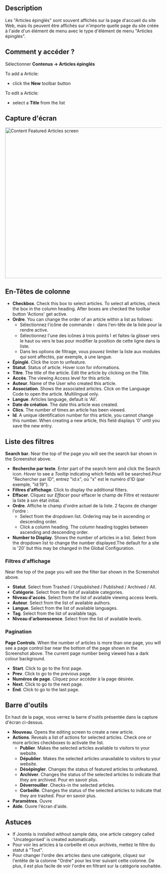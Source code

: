 <!-- Filename: Help4.x:Articles:_Featured / Display title: Articles : Articles épinglés -->

## Description

Les "Articles épinglés" sont souvent affichés sur la page d'accueil du
site Web, mais ils peuvent être affichés sur n'importe quelle page du
site créée à l'aide d'un élément de menu avec le type d'élément de menu
"Articles épinglés".

## Comment y accéder ?
Sélectionner **Contenus → Articles épinglés**

To add a Article:

- click the **New** toolbar button

To edit a Article:

- select a **Title** from the list

## Capture d'écran

<img
src="https://docs.joomla.org/images/thumb/c/c9/Help-4x-Content-Featured-Articles-screen-fr.png/800px-Help-4x-Content-Featured-Articles-screen-fr.png"
decoding="async"
srcset="https://docs.joomla.org/images/thumb/c/c9/Help-4x-Content-Featured-Articles-screen-fr.png/1200px-Help-4x-Content-Featured-Articles-screen-fr.png 1.5x, https://docs.joomla.org/images/thumb/c/c9/Help-4x-Content-Featured-Articles-screen-fr.png/1600px-Help-4x-Content-Featured-Articles-screen-fr.png 2x"
data-file-width="2648" data-file-height="1600" width="800" height="483"
alt="Content Featured Articles screen" />

## En-Têtes de colonne

- **Checkbox**. Check this box to select articles. To select all
  articles, check the box in the column heading. After boxes are checked
  the toolbar button 'Actions' get active.
- **Ordre**. You can change the order of an article within a list as
  follows:
  - Sélectionnez l'icône de commande <img
    src="https://docs.joomla.org/images/thumb/7/79/Help-4x-Ordering-colheader-icon.png/9px-Help-4x-Ordering-colheader-icon.png"
    decoding="async"
    srcset="https://docs.joomla.org/images/thumb/7/79/Help-4x-Ordering-colheader-icon.png/14px-Help-4x-Ordering-colheader-icon.png 1.5x, https://docs.joomla.org/images/7/79/Help-4x-Ordering-colheader-icon.png 2x"
    data-file-width="18" data-file-height="23" width="9" height="12"
    alt="Icône de commande" /> dans l'en-tête de la liste pour la rendre
    active.
  - Sélectionnez l'une des icônes à trois points <img
    src="https://docs.joomla.org/images/thumb/a/a0/Help-4x-Ordering-colheader-grab-bar-icon.png/5px-Help-4x-Ordering-colheader-grab-bar-icon.png"
    decoding="async"
    srcset="https://docs.joomla.org/images/thumb/a/a0/Help-4x-Ordering-colheader-grab-bar-icon.png/8px-Help-4x-Ordering-colheader-grab-bar-icon.png 1.5x, https://docs.joomla.org/images/a/a0/Help-4x-Ordering-colheader-grab-bar-icon.png 2x"
    data-file-width="9" data-file-height="27" width="5" height="15"
    alt="Icône à trois points" /> et faites-la glisser vers le haut ou
    vers le bas pour modifier la position de cette ligne dans la liste.
  - Dans les options de filtrage, vous pouvez limiter la liste aux
    modules qui sont affectés, par exemple, à une langue.
- **Épinglé**. Click the icon to unfeature.
- **Statut**. Status of article. Hover icon for informations.
- **Titre**. The title of the article. Edit the article by clicking on
  the Title.
- **Accès**. The viewing Access level  for this article.
- **Auteur**. Name of the User who created this article.
- **Association**. Shows the associated articles. Click on the Language
  Code to open the article. Multilingual only.
- **Langue**. Articles language, default is 'All'.
- **Date de création**. The date this article was created.
- **Clics**. The number of times an article has been viewed.
- **Id**. A unique identification number for this article, you cannot
  change this number. When creating a new article, this field displays
  '0' until you save the new entry.

## Liste des filtres

**Search bar**. Near the top of the page you will see the search bar
shown in the Screenshot above.

- **Recherche par texte**. Enter part of the search term and click the
  Search icon. *Hover* to see a *Tooltip* indicating which fields will
  be searched.Pour "Rechercher par ID", entrez "id:x", où "x" est le
  numéro d'ID (par exemple, "id:19").
- **Filtres d'affichage**. Click to display the additional filters.
- **Effacer**. Cliquez sur *Effacer* pour effacer le champ de Filtre et
  restaurer la liste à son état initial.
- **Ordre**. Affiche le champ d'ordre actuel de la liste. 2 façons de
  changer l'ordre :
  - Select from the dropdown list. Ordering may be in ascending or
    descending order.
  - Click a column heading. The column heading toggles between ascending
    and descending order.
- **Number to Display**. Shows the number of articles in a list. Select
  from the dropdown list to change the number displayed.The default for
  a site is '20' but this may be changed in the Global Configuration.

### Filtres d'affichage

Near the top of the page you will see the filter bar shown in the
Screenshot above.

- **Statut**. Select from Trashed / Unpublished / Published / Archived /
  All.
- **Catégorie**. Select from the list of available categories.
- **Niveau d'accès**. Select from the list of available viewing access
  levels.
- **Auteur**. Select from the list of available authors.
- **Langue**. Select from the list of available languages.
- **Tag**. Select from the list of available tags.
- **Niveau d'arborescence**. Select from the list of available levels.

### Pagination

**Page Controls**. When the number of articles is more than one page,
you will see a page control bar near the bottom of the page shown in the
Screenshot above. The current page number being viewed
has a dark colour background.

- **Start**. Click to go to the first page.
- **Prev**. Click to go to the previous page.
- **Numéros de page**. Cliquez pour accéder à la page désirée.
- **Next**. Click to go to the next page.
- **End**. Click to go to the last page.

## Barre d'outils

En haut de la page, vous verrez la barre d'outils présentée dans la
capture d'écran ci-dessus.

- **Nouveau**. Opens the editing screen to create a new article.
- **Actions**. Reveals a list of actions for selected articles. Check
  one or more articles checkboxes to activate the list.
  - **Publier**. Makes the selected articles available to visitors to
    your website.
  - **Dépublier**. Makes the selected articles unavailable to visitors
    to your website.
  - **Désépingler**. Changes the status of featured articles to
    unfeatured.
  - **Archiver**. Changes the status of the selected articles to
    indicate that they are archived. Pour en savoir
    plus.
  - **Déverrouiller**. Checks-in the selected articles.
  - **Corbeille**. Changes the status of the selected articles to
    indicate that they are trashed. Pour en savoir
    plus.
- **Paramètres**. Ouvre
- **Aide**. Ouvre l'écran d'aide.

## Astuces

- If Joomla is installed without sample data, one article category
  called 'Uncategorised' is created automatically.
- Pour voir les articles à la corbeille et ceux archivés, mettez le
  filtre du statut à "Tout".
- Pour changer l'ordre des articles dans une catégorie, cliquez sur
  l'entête de la colonne "Ordre" pour les trier suivant cette colonne.
  De plus, il est plus facile de voir l'ordre en filtrant sur la
  catégorie souhaitée.
